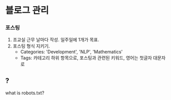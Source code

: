 # 블로그 관리



### 포스팅

1. 조교실 근무 날마다 작성. 일주일에 1개가 목표.
2. 포스팅 형식 지키기.
   - Categories: 'Development', 'NLP', 'Mathematics'
   - Tags: 카테고리 하위 항목으로, 포스팅과 관련된 키워드, 영어는 첫글자 대문자로





## ?

what is robots.txt?